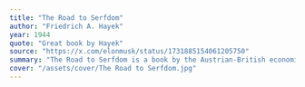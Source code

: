 ```yaml
---
title: "The Road to Serfdom"
author: "Friedrich A. Hayek"
year: 1944
quote: "Great book by Hayek"
source: "https://x.com/elonmusk/status/1731885154061205750"
summary: "The Road to Serfdom is a book by the Austrian-British economist and philosopher Friedrich Hayek. In the book, Hayek \"[warns] of the danger of tyranny that inevitably results from government control of economic decision-making through central planning.\" He further argues that the abandonment of individualism and classical liberalism inevitably leads to a loss of freedom, the creation of an oppressive society, the tyranny of a dictator, and the serfdom of the individual. Hayek challenged the view, popular among British Marxists, that fascism was a capitalist reaction against socialism. He argued that fascism, Nazism, and state-socialism had common roots in central economic planning and empowering the state over the individual."
cover: "/assets/cover/The Road to Serfdom.jpg"
---
```

